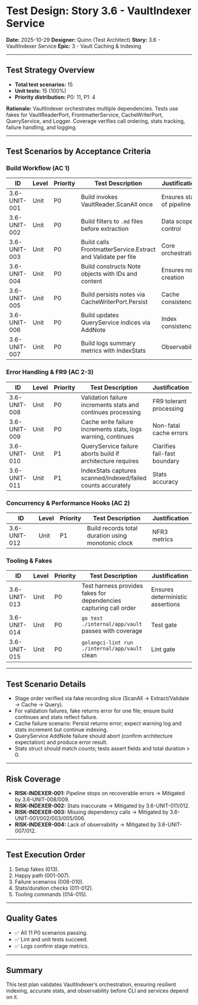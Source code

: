 # Test Design: Story 3.6 - VaultIndexer Service

**Date:** 2025-10-29
**Designer:** Quinn (Test Architect)
**Story:** 3.6 - VaultIndexer Service
**Epic:** 3 - Vault Caching & Indexing

---

## Test Strategy Overview

- **Total test scenarios:** 15
- **Unit tests:** 15 (100%)
- **Priority distribution:** P0: 11, P1: 4

**Rationale:** VaultIndexer orchestrates multiple dependencies. Tests use fakes for VaultReaderPort, FrontmatterService, CacheWriterPort, QueryService, and Logger. Coverage verifies call ordering, stats tracking, failure handling, and logging.

---

## Test Scenarios by Acceptance Criteria

### Build Workflow (AC 1)

| ID           | Level | Priority | Test Description                                                     | Justification                                 |
| ------------ | ----- | -------- | -------------------------------------------------------------------- | --------------------------------------------- |
| 3.6-UNIT-001 | Unit  | P0       | Build invokes VaultReader.ScanAll once                               | Ensures start of pipeline                      |
| 3.6-UNIT-002 | Unit  | P0       | Build filters to `.md` files before extraction                       | Data scope control                             |
| 3.6-UNIT-003 | Unit  | P0       | Build calls FrontmatterService.Extract and Validate per file         | Core orchestration                             |
| 3.6-UNIT-004 | Unit  | P0       | Build constructs Note objects with IDs and content                   | Ensures note creation                           |
| 3.6-UNIT-005 | Unit  | P0       | Build persists notes via CacheWriterPort.Persist                     | Cache consistency                              |
| 3.6-UNIT-006 | Unit  | P0       | Build updates QueryService indices via AddNote                       | Index consistency                              |
| 3.6-UNIT-007 | Unit  | P0       | Build logs summary metrics with IndexStats                           | Observability                                  |

### Error Handling & FR9 (AC 2-3)

| ID           | Level | Priority | Test Description                                                     | Justification                                 |
| ------------ | ----- | -------- | -------------------------------------------------------------------- | --------------------------------------------- |
| 3.6-UNIT-008 | Unit  | P0       | Validation failure increments stats and continues processing         | FR9 tolerant processing                         |
| 3.6-UNIT-009 | Unit  | P0       | Cache write failure increments stats, logs warning, continues        | Non-fatal cache errors                          |
| 3.6-UNIT-010 | Unit  | P1       | QueryService failure aborts build if architecture requires           | Clarifies fail-fast boundary                    |
| 3.6-UNIT-011 | Unit  | P1       | IndexStats captures scanned/indexed/failed counts accurately         | Stats accuracy                                  |

### Concurrency & Performance Hooks (AC 2)

| ID           | Level | Priority | Test Description                                                     | Justification                                 |
| ------------ | ----- | -------- | -------------------------------------------------------------------- | --------------------------------------------- |
| 3.6-UNIT-012 | Unit  | P1       | Build records total duration using monotonic clock                   | NFR3 metrics                                    |

### Tooling & Fakes

| ID           | Level | Priority | Test Description                                                     | Justification                                 |
| ------------ | ----- | -------- | -------------------------------------------------------------------- | --------------------------------------------- |
| 3.6-UNIT-013 | Unit  | P0       | Test harness provides fakes for dependencies capturing call order    | Ensures deterministic assertions                |
| 3.6-UNIT-014 | Unit  | P0       | `go test ./internal/app/vault` passes with coverage                  | Test gate                                       |
| 3.6-UNIT-015 | Unit  | P0       | `golangci-lint run ./internal/app/vault` clean                       | Lint gate                                       |

---

## Test Scenario Details

- Stage order verified via fake recording slice (ScanAll → Extract/Validate → Cache → Query).
- For validation failures, fake returns error for one file; ensure build continues and stats reflect failure.
- Cache failure scenario: Persist returns error; expect warning log and stats increment but continue indexing.
- QueryService AddNote failure should abort (confirm architecture expectation) and produce error result.
- Stats struct should match counts; tests assert fields and total duration > 0.

---

## Risk Coverage

- **RISK-INDEXER-001:** Pipeline stops on recoverable errors → Mitigated by 3.6-UNIT-008/009.
- **RISK-INDEXER-002:** Stats inaccurate → Mitigated by 3.6-UNIT-011/012.
- **RISK-INDEXER-003:** Missing dependency calls → Mitigated by 3.6-UNIT-001/002/003/005/006.
- **RISK-INDEXER-004:** Lack of observability → Mitigated by 3.6-UNIT-007/012.

---

## Test Execution Order

1. Setup fakes (013).
2. Happy path (001-007).
3. Failure scenarios (008-010).
4. Stats/duration checks (011-012).
5. Tooling commands (014-015).

---

## Quality Gates

- ✅ All 11 P0 scenarios passing.
- ✅ Lint and unit tests succeed.
- ✅ Logs confirm stage metrics.

---

## Summary

This test plan validates VaultIndexer’s orchestration, ensuring resilient indexing, accurate stats, and observability before CLI and services depend on it.
